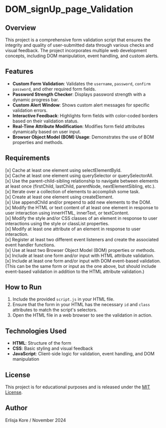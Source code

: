 # DOM_signUp_page_Validation

## Overview
This project is a comprehensive form validation script that ensures the integrity and quality of user-submitted data through various checks and visual feedback. The project incorporates multiple web development concepts, including DOM manipulation, event handling, and custom alerts.

## Features
- **Custom Form Validation**: Validates the `username`, `password`, `confirm password`, and other required form fields.
- **Password Strength Checker**: Displays password strength with a dynamic progress bar.
- **Custom Alert Window**: Shows custom alert messages for specific validation errors.
- **Interactive Feedback**: Highlights form fields with color-coded borders based on their validation status.
- **Real-Time Attribute Modification**: Modifies form field attributes dynamically based on user input.
- **Browser Object Model (BOM) Usage**: Demonstrates the use of BOM properties and methods.

## Requirements

[x] Cache at least one element using selectElementById. <br>
[x] Cache at least one element using querySelector or querySelectorAll. <br>
[x] Use the parent-child-sibling relationship to navigate between elements at least once (firstChild, lastChild, parentNode, nextElementSibling, etc.).  <br>
[x] Iterate over a collection of elements to accomplish some task.  <br>
[x] Create at least one element using createElement.  <br>
[x] Use appendChild and/or prepend to add new elements to the DOM.  <br>
[x] Modify the HTML or text content of at least one element in response to user interaction using innerHTML, innerText, or textContent.  <br>
[x] Modify the style and/or CSS classes of an element in response to user interactions using the style or classList properties.  <br>
[x] Modify at least one attribute of an element in response to user interaction.  <br>
[x] Register at least two different event listeners and create the associated event handler functions.  <br>
[x] Use at least two Browser Object Model (BOM) properties or methods.  <br>
[x] Include at least one form and/or input with HTML attribute validation.  <br>
[x] Include at least one form and/or input with DOM event-based validation. (This can be the same form or input as the one above, but should include event-based validation in addition to the HTML attribute validation.)  <br>

## How to Run
1. Include the provided `script.js` in your HTML file.
2. Ensure that the form in your HTML has the necessary `id` and `class` attributes to match the script's selectors.
3. Open the HTML file in a web browser to see the validation in action.

## Technologies Used
- **HTML**: Structure of the form
- **CSS**: Basic styling and visual feedback
- **JavaScript**: Client-side logic for validation, event handling, and DOM manipulation

## License
This project is for educational purposes and is released under the [MIT License](LICENSE).

## Author
Erlisja Kore / November 2024

